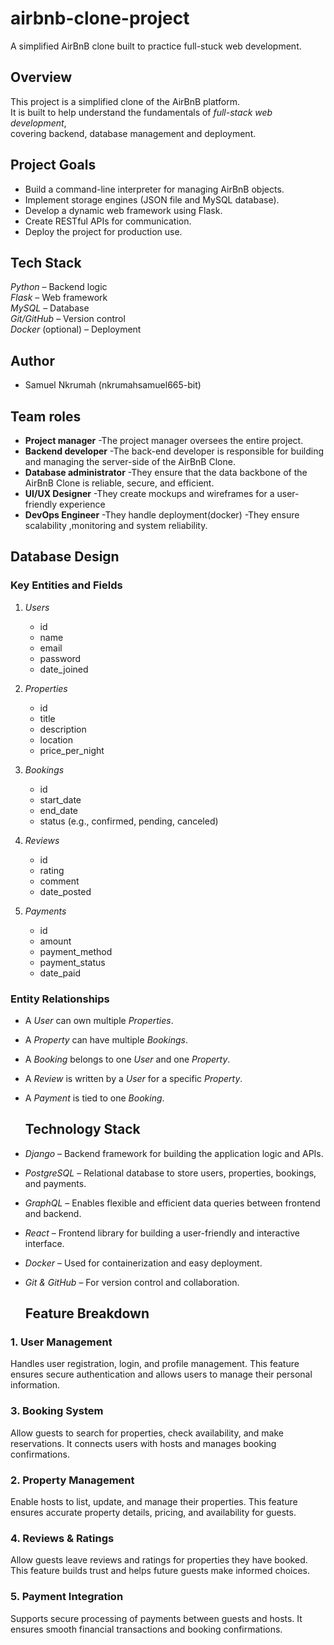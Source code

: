 # airbnb-clone-project
A  simplified AirBnB clone built to practice full-stuck web development.
## Overview
This project is a simplified clone of the AirBnB platform.  
It is built to help understand the fundamentals of *full-stack web development*,  
covering backend, database management and deployment.

## Project Goals
- Build a command-line interpreter for managing AirBnB objects.  
- Implement storage engines (JSON file and MySQL database).  
- Develop a dynamic web framework using Flask.  
- Create RESTful APIs for communication.  
- Deploy the project for production use.

## Tech Stack
 *Python* – Backend logic  
 *Flask* – Web framework  
 *MySQL* – Database   
 *Git/GitHub* – Version control  
*Docker* (optional) – Deployment

## Author
- Samuel Nkrumah (nkrumahsamuel665-bit)

## Team roles
- **Project manager** -The project manager oversees the entire project.
- **Backend developer** -The back-end developer is responsible for building and managing the server-side of the AirBnB Clone.
- **Database administrator** -They ensure that the data backbone of the AirBnB Clone is reliable, secure, and efficient.
- **UI/UX Designer** -They create mockups and wireframes for a user-friendly experience
- **DevOps Engineer** -They handle deployment(docker) -They ensure scalability ,monitoring and system reliability.

## Database Design  
### Key Entities and Fields  

1. *Users*  
   - id 
   - name  
   - email  
   - password  
   - date_joined  

2. *Properties*  
   - id   
   - title  
   - description  
   - location  
   - price_per_night  

3. *Bookings*  
   - id   
   - start_date  
   - end_date  
   - status (e.g., confirmed, pending, canceled)  

4. *Reviews*  
   - id  
   - rating  
   - comment  
   - date_posted  

5. *Payments*  
   - id   
   - amount  
   - payment_method  
   - payment_status  
   - date_paid  


### Entity Relationships  

- A *User* can own multiple *Properties*.  
- A *Property* can have multiple *Bookings*.  
- A *Booking* belongs to one *User* and one *Property*.  
- A *Review* is written by a *User* for a specific *Property*.  
- A *Payment* is tied to one *Booking*.

  ## Technology Stack  

- *Django* – Backend framework for building the application logic and APIs.  
- *PostgreSQL* – Relational database to store users, properties, bookings, and payments.  
- *GraphQL* – Enables flexible and efficient data queries between frontend and backend.  
- *React* – Frontend library for building a user-friendly and interactive interface.  
- *Docker* – Used for containerization and easy deployment.  
- *Git & GitHub* – For version control and collaboration.

  ## Feature Breakdown  

### 1. User Management  
Handles user registration, login, and profile management. This feature ensures secure authentication and allows users to manage their personal information.  

### 3. Booking System  
Allow guests to search for properties, check availability, and make reservations. It connects users with hosts and manages booking confirmations.  

### 2. Property Management  
Enable hosts to list, update, and manage their properties. This feature ensures accurate property details, pricing, and availability for guests.  

### 4. Reviews & Ratings  
Allow guests leave reviews and ratings for properties they have booked. This feature builds trust and helps future guests make informed choices.  

### 5. Payment Integration  
Supports secure processing of payments between guests and hosts. It ensures smooth financial transactions and booking confirmations.
